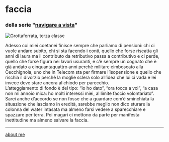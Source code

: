 # faccia  
### della serie "[navigare a vista](navigareavista.md)"  

![](https://live.staticflickr.com/65535/52732565475_0a317c92b6_z.jpg "Grottaferrata, terza classe")  

Adesso coi miei coetanei finisce sempre che parliamo di pensioni: chi ci vuole andare subito, chi si sta facendo i conti, quello che forse riscatta gli anni di laura ma il contributo da retributivo passa a contributivo e ci perde, quello che forse figura nei lavori usuranti, e c’è sempre un cognato che è già andato a cinquantaquattro anni perchè militare eimboscato alla Cecchignola, uno che in Telecom sta per firmare l’isopensione e quello che rischia il divorzio perchè la moglie sclera solo all’idea che lui ci vada e lei invece deve stare ancora al chiodo per parecchio.  
L’atteggiamento di fondo è del tipo: “io ho dato”, “ora tocca a voi”, “a casa non mi annoio mica: ho molti interessi miei, al limite faccio volontariato”. Sarei anche d’accordo se non fosse che a guardare com’è sminchiata la situazione che lasciamo in eredità, sarebbe meglio non dico sturare la colonna del water intasata ma almeno farsi vedere a sparecchiare e spazzare per terra. Poi magari ci mettono da parte per manifesta inettitudine ma almeno salvare la faccia.  

---    
[about me](https://about.me/cacioman)  
